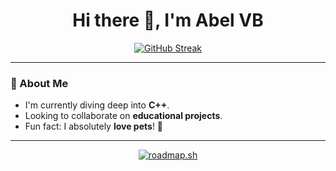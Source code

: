 <meta property="og:image" content="https://i.ibb.co/jR33T0w/abel8260-og-img.png" />

<h1 align="center">Hi there 👋, I'm Abel VB</h1>

<p align="center">
    <a href="https://github.com/abel8260">
        <img src="https://github-readme-streak-stats.herokuapp.com/?user=abel8260&theme=calm" alt="GitHub Streak"/>
    </a>
</p>

---

### 🌱 About Me

- I'm currently diving deep into **C++**.
- Looking to collaborate on **educational projects**.
- Fun fact: I absolutely **love pets**! 🐾

---

<p align="center">
    <a href="https://roadmap.sh">
        <img src="https://api.roadmap.sh/v1-badge/tall/64e2cea2ced78d29353345ec?variant=dark" alt="roadmap.sh"/>
    </a>
</p>

